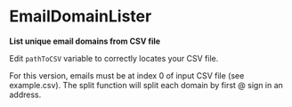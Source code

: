 ﻿# EmailDomainLister
**List unique email domains from CSV file**

Edit `pathToCSV` variable to correctly locates your CSV file.

For this version, emails must be at index 0 of input CSV file (see example.csv). The split function will split each domain by first @ sign in an address. 
